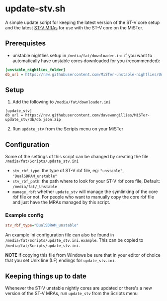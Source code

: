 # update-stv.sh

A simple update script for keeping the latest version of the ST-V core setup and the latest [ST-V MRAs](https://github.com/zakk4223/STV-MRA) for use with the ST-V core on the MiSTer.

## Prerequistes

* unstable nightlies setup in `/media/fat/downloader.ini` if you want to
  automatically have unstable cores downloaded for you (recommended):

```ini
[unstable_nightlies_folder]
db_url = https://raw.githubusercontent.com/MiSTer-unstable-nightlies/Unstable_Folder_MiSTer/refs/heads/main/db_unstable_nightlies_folder.json
```

## Setup

1. Add the following to `/media/fat/downloader.ini`

```init
[update_stv]
db_url = https://raw.githubusercontent.com/davewongillies/MiSTer-update_stv/db/db.json.zip
```

2. Run `update_stv` from the Scripts menu on your MiSTer

## Configuration

Some of the settings of this script can be changed by creating the file `/media/fat/Scripts/update_stv.ini`

* `stv_rbf_type`: the type of ST-V rbf file, eg: `"unstable"`, `"DualSDRAM_unstable"`
* `stv_rbf_path`: the path where to look for your ST-V rbf core file, Default: `/media/fat/_Unstable`
* `manage_rbf`: whether `update_stv` will manage the symlinking of the core rbf file
   or not. For people who want to manually copy the core rbf file and just have the
   MRAs managed by this script.

### Example config

```ini
stv_rbf_type="DualSDRAM_unstable"
```

An example ini configuration file can also be found in `/media/fat/Scripts/update_stv.ini.example`.
This can be copied to `/media/fat/Scripts/update_stv.ini`.

**NOTE** If copying this file from Windows be sure that in your editor of choice
that you set Unix line (LF) endings for `update_stv.ini`.

## Keeping things up to date

Whenever the ST-V unstable nightly cores are updated or there's a new version of the ST-V MRAs, run `update_stv` from the Scripts menu
